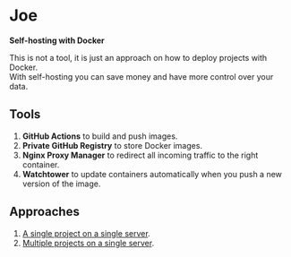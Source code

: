 # Joe

**Self-hosting with Docker**

This is not a tool, it is just an approach on how to deploy projects with Docker.   
With self-hosting you can save money and have more control over your data.

## Tools

1. **GitHub Actions** to build and push images. 
1. **Private GitHub Registry** to store Docker images.
1. **Nginx Proxy Manager** to redirect all incoming traffic to the right container.
1. **Watchtower** to update containers automatically when you push a new version of the image.

## Approaches

1. [A single project on a single server](single/README.md).
1. [Multiple projects on a single server](multiple/README.md).
